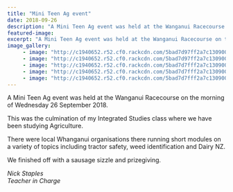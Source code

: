 ```yaml
---
title: "Mini Teen Ag event"
date: 2018-09-26
description: "A Mini Teen Ag event was held at the Wanganui Racecourse on the morning of Wednesday 26 September..."
featured-image: 
excerpt: "A Mini Teen Ag event was held at the Wanganui Racecourse on the morning of Wednesday 26 September 2018."
image_gallery:
     - image: "http://c1940652.r52.cf0.rackcdn.com/5bad7d97ff2a7c13090001ef/_DSC0270.jpg"
     - image: "http://c1940652.r52.cf0.rackcdn.com/5bad7d97ff2a7c13090001f0/_DSC0272.jpg"
     - image: "http://c1940652.r52.cf0.rackcdn.com/5bad7d7fff2a7c13090001e8/_DSC0277.jpg"
     - image: "http://c1940652.r52.cf0.rackcdn.com/5bad7d7fff2a7c13090001e9/_DSC0282.jpg"
     - image: "http://c1940652.r52.cf0.rackcdn.com/5bad7d7fff2a7c13090001ea/_DSC0290.jpg"
---
```


<p>A Mini Teen Ag event was held at the Wanganui Racecourse on the morning of Wednesday 26 September 2018.</p>
<p>This was the culmination of my Integrated Studies class where we have been studying Agriculture.</p>
<p>There were local Whanganui organisations there running short modules on a variety of topics including tractor safety, weed identification and Dairy NZ.</p>
<p>We finished off with a sausage sizzle and prizegiving.</p>
<p><em>Nick Staples</em><br /><em>Teacher in Charge</em></p>

